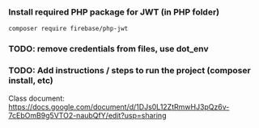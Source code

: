 ### Install required PHP package for JWT (in PHP folder)
`composer require firebase/php-jwt`

### TODO: remove credentials from files, use dot_env

### TODO: Add instructions / steps to run the project (composer install, etc)

Class document: https://docs.google.com/document/d/1DJs0L12ZtRmwHJ3pQz6v-7cEbOmB9g5VTO2-naubQfY/edit?usp=sharing
